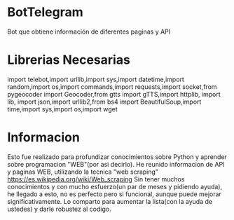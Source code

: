 # BotTelegram
Bot que obtiene información de diferentes paginas y API

# Librerias Necesarias
import telebot,import urllib,import sys,import datetime,import random,import os,import commands,import requests,import socket,from pygeocoder import Geocoder,from gtts import gTTS,import httplib, import lib, import json,import urllib2,from bs4 import BeautifulSoup,import time,import sys,import os,import wget

# Informacion
Esto fue realizado para profundizar conocimientos sobre Python y aprender sobre programacion "WEB"(por asi decirlo).
He reunido informacion de API y paginas WEB, utilizando la tecnica "web scraping" https://es.wikipedia.org/wiki/Web_scraping
Sin tener muchos conocimientos y con mucho esfuerzo(un par de meses y pidiendo ayuda), he llegado a esto, no es perfecto pero si funcional, aunque puede mejorar significativamente.
Lo comparto para aumentar la lista(con la ayuda de ustedes) y darle robustez al codigo.



